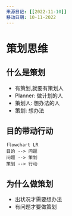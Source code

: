 ```yaml
---
来源日记: [[2022-11-10]]
移动日期: 10-11-2022
---
```


# 策划思维

## 什么是策划

- 有策划,就要有策划人
- Planner: 做计划的人
- 策划人: 想办法的人
- 策划: 想办法

## 目的带动行动

```mermaid
flowchart LR
目的 --> 问题
问题 --> 策划
策划 --> 行动
```



## 为什么做策划
- 出状况才需要想办法
- 有问题才要做策划


